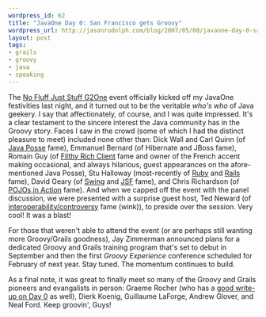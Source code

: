 ```yaml
---
wordpress_id: 62
title: "JavaOne Day 0: San Francisco gets Groovy"
wordpress_url: http://jasonrudolph.com/blog/2007/05/08/javaone-day-0-san-francisco-gets-groovy/
layout: post
tags:
- grails
- groovy
- java
- speaking
---
```

The [No Fluff Just Stuff G2One](http://jasonrudolph.com/blog/2007/05/01/javaone-preloaded-a-groovygrails-special-event/) event officially kicked off my JavaOne festivities last night, and it turned out to be the veritable *who's who* of Java geekery.  I say that affectionately, of course, and I was quite impressed.  It's a clear testament to the sincere interest the Java community has in the Groovy story.  Faces I saw in the crowd (some of which I had the distinct pleasure to meet) included none other than:  Dick Wall and Carl Quinn (of [Java Posse](http://javaposse.com/) fame), Emmanuel Bernard (of Hibernate and JBoss fame), Romain Guy (of [Filthy Rich Client](http://www.amazon.com/Filthy-Rich-Clients-Developing-Applications/dp/0132413930/) fame and owner of the French accent making occasional, and always hilarious, guest appearances on the afore-mentioned Java Posse), Stu Halloway (most-recently of [Ruby](http://java.sun.com/javaone/sf/javauniversity.jsp#B4) and [Rails](http://www.relevancellc.com/search?q=rails) fame), David Geary (of [Swing](http://www.amazon.com/gp/product/0130796670/102-1594046-2231364?v=glance&n=283155&n=507846&s=books&v=glance) and [JSF](http://www.amazon.com/gp/product/0131463055/102-1594046-2231364?v=glance&n=283155&s=books&v=glance) fame), and Chris Richardson (of [POJOs in Action](http://www.amazon.com/dp/1932394583) fame).  And when we capped off the event with the panel discussion, we were presented with a surprise guest host, Ted Neward (of [interoperability/controversy](http://tssblog.techtarget.com/index.php/xmlweb-services/contract-first-or-code-first-design-part-1/) fame (wink)), to preside over the session.  Very cool!  It was a blast!

For those that weren't able to attend the event (or are perhaps still wanting more Groovy/Grails goodness), Jay Zimmerman announced plans for a dedicated Groovy and Grails training program that's set to debut in September and then the first *Groovy Experience* conference scheduled for February of next year.  Stay tuned.  The momentum continues to build.

As a final note, it was great to finally meet so many of the Groovy and Grails pioneers and evangalists in person:  Graeme Rocher (who has a [good write-up on Day 0](http://graemerocher.blogspot.com/2007/05/grails-us-tour-javaone-day-0-g2one.html) as well), Dierk Koenig, Guillaume LaForge, Andrew Glover, and Neal Ford.  Keep groovin', Guys!
